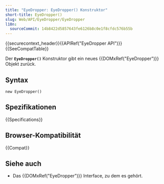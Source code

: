 ```yaml
---
title: "EyeDropper: EyeDropper() Konstruktor"
short-title: EyeDropper()
slug: Web/API/EyeDropper/EyeDropper
l10n:
  sourceCommit: 14b8422d5857643fe6126b8c0e1f8cfdc576b55b
---
```


{{securecontext_header}}{{APIRef("EyeDropper API")}}{{SeeCompatTable}}

Der **`EyeDropper()`** Konstruktor gibt ein neues {{DOMxRef("EyeDropper")}} Objekt zurück.

## Syntax

```js-nolint
new EyeDropper()
```

## Spezifikationen

{{Specifications}}

## Browser-Kompatibilität

{{Compat}}

## Siehe auch

- Das {{DOMxRef("EyeDropper")}} Interface, zu dem es gehört.
